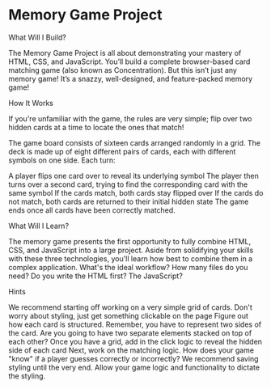 # Memory Game Project

What Will I Build?

The Memory Game Project is all about demonstrating your mastery of HTML, CSS, and JavaScript. You’ll build a complete browser-based card matching game (also known as Concentration). But this isn’t just any memory game! It’s a snazzy, well-designed, and feature-packed memory game!


How It Works

If you're unfamiliar with the game, the rules are very simple; flip over two hidden cards at a time to locate the ones that match!

The game board consists of sixteen cards arranged randomly in a grid. The deck is made up of eight different pairs of cards, each with different symbols on one side. Each turn:

A player flips one card over to reveal its underlying symbol
The player then turns over a second card, trying to find the corresponding card with the same symbol
If the cards match, both cards stay flipped over
If the cards do not match, both cards are returned to their initial hidden state
The game ends once all cards have been correctly matched.

What Will I Learn?

The memory game presents the first opportunity to fully combine HTML, CSS, and JavaScript into a large project. Aside from solidifying your skills with these three technologies, you'll learn how best to combine them in a complex application. What's the ideal workflow? How many files do you need? Do you write the HTML first? The JavaScript?

Hints

We recommend starting off working on a very simple grid of cards. Don't worry about styling, just get something clickable on the page
Figure out how each card is structured. Remember, you have to represent two sides of the card. Are you going to have two separate elements stacked on top of each other?
Once you have a grid, add in the click logic to reveal the hidden side of each card
Next, work on the matching logic. How does your game "know" if a player guesses correctly or incorrectly?
We recommend saving styling until the very end. Allow your game logic and functionality to dictate the styling.
